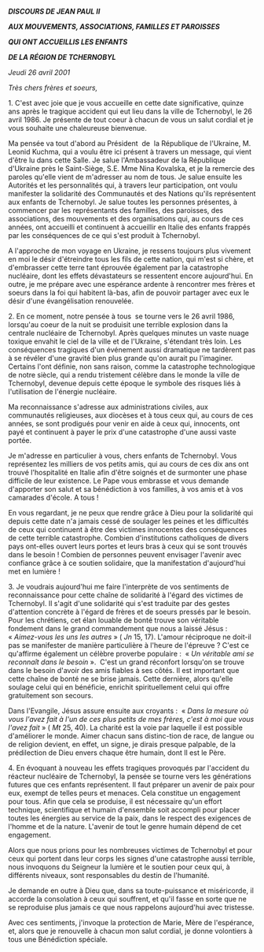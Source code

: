 ***DISCOURS DE JEAN PAUL II***

***AUX MOUVEMENTS, ASSOCIATIONS, FAMILLES ET PAROISSES***

***QUI ONT ACCUEILLIS LES ENFANTS***

***DE LA RÉGION DE TCHERNOBYL***

*Jeudi 26 avril 2001*

*Très chers frères et soeurs,*

1. C'est avec joie que je vous accueille en cette date significative, quinze ans après le tragique accident qui eut lieu dans la ville de Tchernobyl, le 26 avril 1986. Je présente de tout coeur à chacun de vous un salut cordial et je vous souhaite une chaleureuse bienvenue.

Ma pensée va tout d'abord au Président  de  la République de l'Ukraine, M. Leonid Kuchma, qui a voulu être ici présent à travers un message, qui vient d'être lu dans cette Salle. Je salue l'Ambassadeur de la République d'Ukraine près le Saint-Siège, S.E. Mme Nina Kovalska, et je la remercie des paroles qu'elle vient de m'adresser au nom de tous. Je salue ensuite les Autorités et les personnalités qui, à travers leur participation, ont voulu manifester la solidarité des Communautés et des Nations qu'ils représentent aux enfants de Tchernobyl. Je salue toutes les personnes présentes, à commencer par les représentants des familles, des paroisses, des associations, des mouvements et des organisations qui, au cours de ces années, ont accueilli et continuent à accueillir en Italie des enfants frappés par les conséquences de ce qui s'est produit à Tchernobyl.

A l'approche de mon voyage en Ukraine, je ressens toujours plus vivement en moi le désir d'étreindre tous les fils de cette nation, qui m'est si chère, et d'embrasser cette terre tant éprouvée également par la catastrophe nucléaire, dont les effets dévastateurs se ressentent encore aujourd'hui. En outre, je me prépare avec une espérance ardente à rencontrer mes frères et soeurs dans la foi qui habitent là-bas, afin de pouvoir partager avec eux le désir d'une évangélisation renouvelée.

2. En ce moment, notre pensée à tous  se tourne vers le 26 avril 1986, lorsqu'au coeur de la nuit se produisit une terrible explosion dans la centrale nucléaire de Tchernobyl. Après quelques minutes un vaste nuage toxique envahit le ciel de la ville et de l'Ukraine, s'étendant très loin. Les conséquences tragiques d'un événement aussi dramatique ne tardèrent pas à se révéler d'une gravité bien plus grande qu'on aurait pu l'imaginer. Certains l'ont définie, non sans raison, comme la catastrophe technologique de notre siècle, qui a rendu tristement célèbre dans le monde la ville de Tchernobyl, devenue depuis cette époque le symbole des risques liés à l'utilisation de l'énergie nucléaire.

Ma reconnaissance s'adresse aux administrations civiles, aux communautés religieuses, aux diocèses et à tous ceux qui, au cours de ces années, se sont prodigués pour venir en aide à ceux qui, innocents, ont payé et continuent à payer le prix d'une catastrophe d'une aussi vaste portée.

Je m'adresse en particulier à vous, chers enfants de Tchernobyl. Vous représentez les milliers de vos petits amis, qui au cours de ces dix ans ont trouvé l'hospitalité en Italie afin d'être soignés et de surmonter une phase difficile de leur existence. Le Pape vous embrasse et vous demande d'apporter son salut et sa bénédiction à vos familles, à vos amis et à vos camarades d'école. A tous !

En vous regardant, je ne peux que rendre grâce à Dieu pour la solidarité qui depuis cette date n'a jamais cessé de soulager les peines et les difficultés de ceux qui continuent à être des victimes innocentes des conséquences de cette terrible catastrophe. Combien d'institutions catholiques de divers pays ont-elles ouvert leurs portes et leurs bras à ceux qui se sont trouvés dans le besoin ! Combien de personnes peuvent envisager l'avenir avec confiance grâce à ce soutien solidaire, que la manifestation d'aujourd'hui met en lumière !

3. Je voudrais aujourd'hui me faire l'interprète de vos sentiments de reconnaissance pour cette chaîne de solidarité à l'égard des victimes de Tchernobyl. Il s'agit d'une solidarité qui s'est traduite par des gestes d'attention concrète à l'égard de frères et de soeurs pressés par le besoin. Pour les chrétiens, cet élan louable de bonté trouve son véritable fondement dans le grand commandement que nous a laissé Jésus :  « *Aimez-vous les uns les autres* » ( *Jn* 15, 17). L'amour réciproque ne doit-il pas se manifester de manière particulière à l'heure de l'épreuve ? C'est ce qu'affirme également un célèbre proverbe populaire :  « *Un véritable ami se reconnaît dans le besoin* ».  C'est un grand réconfort lorsqu'on se trouve dans le besoin d'avoir des amis fiables à ses côtés. Il est important que cette chaîne de bonté ne se brise jamais. Cette dernière, alors qu'elle soulage celui qui en bénéficie, enrichit spirituellement celui qui offre gratuitement son secours.

Dans l'Evangile, Jésus assure ensuite aux croyants :  « *Dans la mesure où vous l'avez fait à l'un de ces plus petits de mes frères, c'est à moi que vous l'avez fait* » ( *Mt* 25, 40). La charité est la voie par laquelle il est possible d'améliorer le monde. Aimer chacun sans distinc-tion de race, de langue ou de religion devient, en effet, un signe, je dirais presque palpable, de la prédilection de Dieu envers chaque être humain, dont Il est le Père.

4. En évoquant à nouveau les effets tragiques provoqués par l'accident du réacteur nucléaire de Tchernobyl, la pensée se tourne vers les générations futures que ces enfants représentent. Il faut préparer un avenir de paix pour eux, exempt de telles peurs et menaces. Cela constitue un engagement pour tous. Afin que cela se produise, il est nécessaire qu'un effort technique, scientifique et humain d'ensemble soit accompli pour placer toutes les énergies au service de la paix, dans le respect des exigences de l'homme et de la nature. L'avenir de tout le genre humain dépend de cet engagement.

Alors que nous prions pour les nombreuses victimes de Tchernobyl et pour ceux qui portent dans leur corps les signes d'une catastrophe aussi terrible, nous invoquons du Seigneur la lumière et le soutien pour ceux qui, à différents niveaux, sont responsables du destin de l'humanité.

Je demande en outre à Dieu que, dans sa toute-puissance et miséricorde, il accorde la consolation à ceux qui souffrent, et qu'il fasse en sorte que ne se reproduise plus jamais ce que nous rappelons aujourd'hui avec tristesse.

Avec ces sentiments, j'invoque la protection de Marie, Mère de l'espérance, et, alors que je renouvelle à chacun mon salut cordial, je donne volontiers à tous une Bénédiction spéciale.